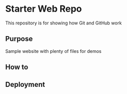 # Starter Web Repo

This repository is for showing how Git and GitHub work

## Purpose

Sample website with plenty of files for demos

## How to 

## Deployment

